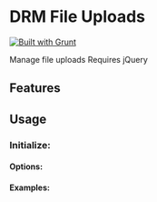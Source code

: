 # DRM File Uploads

[![Built with Grunt](https://cdn.gruntjs.com/builtwith.png)](http://gruntjs.com/)

Manage file uploads
Requires jQuery

## Features

## Usage

### Initialize:

#### Options:

#### Examples: